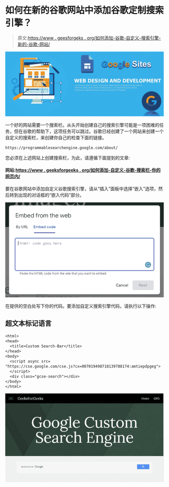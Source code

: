 # 如何在新的谷歌网站中添加谷歌定制搜索引擎？

> 原文:[https://www . geesforgeks . org/如何添加-谷歌-自定义-搜索引擎-新的-谷歌-网站/](https://www.geeksforgeeks.org/how-to-add-google-custom-search-engine-in-new-google-sites/)

![](img/f832fbd6f027c6d808ed269d560d7db1.png)

一个好的网站需要一个搜索栏。从头开始创建自己的搜索引擎可能是一项困难的任务，但在谷歌的帮助下，这项任务可以跳过。谷歌已经创建了一个网站来创建一个自定义的搜索栏，来创建你自己的检查下面的链接。

```
https://programmablesearchengine.google.com/about/

```

您必须在上述网站上创建搜索栏，为此，请遵循下面提到的文章:

#### 网站:[https://www . geeksforgeeks . org/如何添加-自定义-谷歌-搜索栏-你的网页内/](https://www.geeksforgeeks.org/how-to-add-custom-google-search-bar-inside-your-web-page/)

要在谷歌网站中添加自定义谷歌搜索引擎，请从“插入”面板中选择“嵌入”选项，然后转到出现的对话框的“嵌入代码”部分。

![](img/5bebb15abb0cf1c30dc0116d55a62c6a.png)

在提供的空白处写下你的代码。要添加自定义搜索引擎代码，请执行以下操作:

## 超文本标记语言

```
<html>  
<head>
  <title>Custom Search-Bar</title>  
</head>  
<body>
  <script async src=  
"https://cse.google.com/cse.js?cx=007019498718139788174:amtiepdpgeg">
  </script>  
  <div class="gcse-search"></div>  
</body>  
</html>
```

![](img/6b5a3b9dd312ceae55014db20c79a3b8.png)